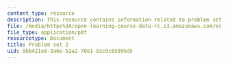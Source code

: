 ```yaml
---
content_type: resource
description: This resource contains information related to problem set 2.
file: /media/https%3A/open-learning-course-data-rc.s3.amazonaws.com/ec-722-special-topics-at-edgerton-center-developing-world-prosthetics-spring-2010/9bb421e83a6e52a270e183c0c65895d5_MITEC_722S10_pset2.pdf
file_type: application/pdf
resourcetype: Document
title: Problem set 2
uid: 9bb421e8-3a6e-52a2-70e1-83c0c65895d5
---
```

